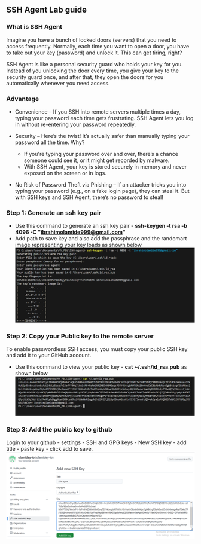 ## SSH Agent Lab guide

### What is SSH Agent
Imagine you have a bunch of locked doors (servers) that you need to access frequently. Normally, each time you want to open a door, you have to take out your key (password) and unlock it. This can get tiring, right?

SSH Agent is like a personal security guard who holds your key for you. Instead of you unlocking the door every time, you give your key to the security guard once, and after that, they open the doors for you automatically whenever you need access.

### Advantage
* Convenience – If you SSH into remote servers multiple times a day, typing your password each time gets frustrating. SSH Agent lets you log in without re-entering your password repeatedly.

* Security – Here’s the twist! It’s actually safer than manually typing your password all the time. Why?

  * If you're typing your password over and over, there’s a chance someone could see it, or it might get recorded by malware.
  * With SSH Agent, your key is stored securely in memory and never exposed on the screen or in logs.

* No Risk of Password Theft via Phishing – If an attacker tricks you into typing your password (e.g., on a fake login page), they can steal it. But with SSH keys and SSH Agent, there’s no password to steal!

### Step 1: Generate an ssh key pair
* Use this command to generate an ssh key pair - **ssh-keygen -t rsa -b 4096 -C "ibrahimolamide999@gmail.com"**
* Add path to save key and also add the passphrase and the randomart image representing your key loads as shown below
![alt text](images/Capture2.PNG)

### Step 2: Copy your Public key to the remote server
To enable passwordless SSH access, you must copy your public SSH key and add it to your GitHub account.
* Use this command to view your public key - **cat  ~/.ssh/id_rsa.pub** as shown below
![alt text](images/Capture3.PNG)

### Step 3: Add the public key to github
Login to your github - settings - SSH and GPG keys - New SSH key - add title - paste key - click add to save.
![alt text](images/Capture1.PNG)